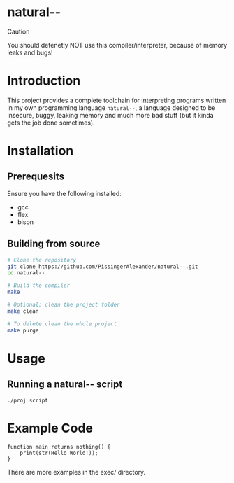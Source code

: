 # natural--
> [!CAUTION]
> You should defenetly NOT use this compiler/interpreter, because of memory leaks and bugs!

# Introduction
This project provides a complete toolchain for interpreting programs written in my own programming language `natural--`, a language designed to be insecure, buggy, leaking memory and much more bad stuff (but it kinda gets the job done sometimes).

# Installation
## Prerequesits
Ensure you have the following installed:
* gcc
* flex
* bison

## Building from source
```bash
# Clone the repository
git clone https://github.com/PissingerAlexander/natural--.git
cd natural--

# Build the compiler
make

# Optional: clean the project folder
make clean

# To delete clean the whole project
make purge
```

# Usage
## Running a natural-- script
`./proj script`

# Example Code
```
function main returns nothing() {
	print(str(Hello World!));
}
```

There are more examples in the exec/ directory.

